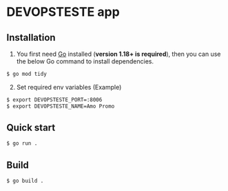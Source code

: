 # DEVOPSTESTE app

## Installation
1. You first need [Go](https://golang.org/) installed (**version 1.18+ is required**), then you can use the below Go command to install dependencies.

```sh
$ go mod tidy
```

2. Set required env variables (Example)
```sh
$ export DEVOPSTESTE_PORT=:8006
$ export DEVOPSTESTE_NAME=Amo Promo
```

## Quick start
```sh
$ go run .
```

## Build
```sh
$ go build .
```